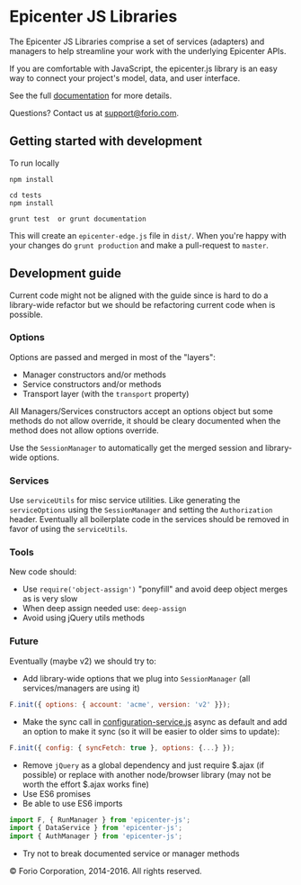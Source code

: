 # Epicenter JS Libraries

The Epicenter JS Libraries comprise a set of services (adapters) and managers to help streamline your work with the underlying Epicenter APIs.

If you are comfortable with JavaScript, the epicenter.js library is an easy way to connect your project's model, data, and user interface.

See the full [documentation](https://forio.com/epicenter/docs/public/api_adapters/) for more details.

Questions?  Contact us at support@forio.com.

## Getting started with development

To run locally
```
npm install

cd tests
npm install

grunt test  or grunt documentation
```
This will create an ```epicenter-edge.js``` file in ```dist/```. When you're happy with your changes do ```grunt production``` and make a pull-request to `master`.

## Development guide
Current code might not be aligned with the guide since is hard to do a library-wide refactor but we should be refactoring current code when is possible.

### Options
Options are passed and merged in most of the "layers":
- Manager constructors and/or methods
- Service constructors and/or methods
- Transport layer (with the `transport` property)

All Managers/Services constructors accept an options object but some methods do not allow override, it should be cleary documented when the method does not allow options override. 

Use the `SessionManager` to automatically get the merged session and library-wide options.

### Services
Use `serviceUtils` for misc service utilities. Like generating the `serviceOptions` using the `SessionManager` and setting the `Authorization` header. Eventually all boilerplate code in the services should be removed in favor of using the `serviceUtils`.

### Tools
New code should:
- Use `require('object-assign')` "ponyfill" and avoid deep object merges as is very slow
- When deep assign needed use: `deep-assign`
- Avoid using jQuery utils methods

### Future
Eventually (maybe v2) we should try to:
- Add library-wide options that we plug into `SessionManager` (all services/managers are using it)
```javascript
F.init({ options: { account: 'acme', version: 'v2' }});
```
- Make the sync call in [configuration-service.js](src/service/configuration-service.js) async as default and add an option to make it sync (so it will be easier to older sims to update):
```javascript
F.init({ config: { syncFetch: true }, options: {...} });
```
- Remove `jQuery` as a global dependency and just require $.ajax (if possible) or replace with another node/browser library (may not be worth the effort $.ajax works fine)
- Use ES6 promises
- Be able to use ES6 imports
```javascript
import F, { RunManager } from 'epicenter-js';
import { DataService } from 'epicenter-js';
import { AuthManager } from 'epicenter-js';
```
- Try not to break documented service or manager methods

&copy; Forio Corporation, 2014-2016.  All rights reserved.


